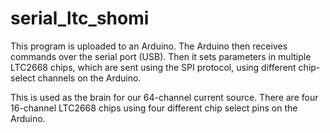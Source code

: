 # serial_ltc_shomi

This program is uploaded to an Arduino.
The Arduino then receives commands over the serial port (USB).
Then it sets parameters in multiple LTC2668 chips, which are
sent using the SPI protocol, using different chip-select
channels on the Arduino.

This is used as the brain for our 64-channel current source.
There are four 16-channel LTC2668 chips using four different
chip select pins on the Arduino.

